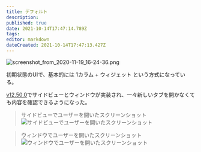 ```yaml
---
title: デフォルト
description: 
published: true
date: 2021-10-14T17:47:14.789Z
tags: 
editor: markdown
dateCreated: 2021-10-14T17:47:13.427Z
---
```


![screenshot_from_2020-11-19_16-24-36.png](/ja_jp/function/ui_/screenshot_from_2020-11-19_16-24-36.png)

初期状態のUIで、基本的には 1カラム + ウィジェット という方式になっている。

[v12.50.0](https://github.com/syuilo/misskey/releases/tag/12.50.0)でサイドビューとウィンドウが実装され、一々新しいタブを開かなくても内容を確認できるようになった。

> サイドビューでユーザーを開いたスクリーンショット
> ![サイドビューでユーザーを開いたスクリーンショット](/ja_jp/function/ui_/screenshot_from_2020-11-19_16-26-53.png)

> ウィンドウでユーザーを開いたスクリーンショット
> ![ウィンドウでユーザーを開いたスクリーンショット](/ja_jp/function/ui_/screenshot_from_2020-11-19_16-28-31.png)